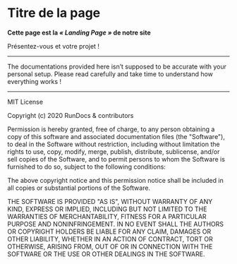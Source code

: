 # Titre de la page

**Cette page est la *« Landing Page »* de notre site**  

Présentez-vous et votre projet !










































------



[^undefined]: Disclosure

The documentations provided here isn’t supposed to be accurate with your personal setup. Please read carefully and take time to understand how everything works !

------

[^undefined]: Disclosure2

MIT License

Copyright (c) 2020 RunDocs & contributors

Permission is hereby granted, free of charge, to any person obtaining a copy
of this software and associated documentation files (the "Software"), to deal
in the Software without restriction, including without limitation the rights
to use, copy, modify, merge, publish, distribute, sublicense, and/or sell
copies of the Software, and to permit persons to whom the Software is
furnished to do so, subject to the following conditions:

The above copyright notice and this permission notice shall be included in all
copies or substantial portions of the Software.

THE SOFTWARE IS PROVIDED "AS IS", WITHOUT WARRANTY OF ANY KIND, EXPRESS OR
IMPLIED, INCLUDING BUT NOT LIMITED TO THE WARRANTIES OF MERCHANTABILITY,
FITNESS FOR A PARTICULAR PURPOSE AND NONINFRINGEMENT. IN NO EVENT SHALL THE
AUTHORS OR COPYRIGHT HOLDERS BE LIABLE FOR ANY CLAIM, DAMAGES OR OTHER
LIABILITY, WHETHER IN AN ACTION OF CONTRACT, TORT OR OTHERWISE, ARISING FROM,
OUT OF OR IN CONNECTION WITH THE SOFTWARE OR THE USE OR OTHER DEALINGS IN THE
SOFTWARE.

